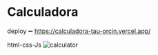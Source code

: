 # Calculadora

deploy ➖ https://calculadora-tau-orcin.vercel.app/

html-css-Js
![calculator](https://user-images.githubusercontent.com/84242735/234409492-bf6d13f9-e890-4d6f-916e-d636059e5284.PNG)
